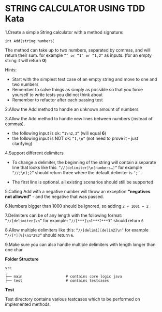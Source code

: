 # STRING CALCULATOR USING TDD Kata


1.Create a simple String calculator with a method signature:

`int Add(string numbers)`

The method can take up to two numbers, separated by commas, and will return their sum.
for example `“” or “1” or “1,2”` as inputs.
(for an empty string it will return **0**)

Hints:
- Start with the simplest test case of an empty string and move to one and two numbers
- Remember to solve things as simply as possible so that you force yourself to write tests you did not think about
- Remember to refactor after each passing test

2.Allow the Add method to handle an unknown amount of numbers

3.Allow the Add method to handle new lines between numbers (instead of commas).
* the following input is ok: `“1\n2,3”` (will equal **6**)
* the following input is NOT ok: `“1,\n”` (not need to prove it - just clarifying)

4.Support different delimiters

* To change a delimiter, the beginning of the string will contain a separate line that looks
  like this: `“//[delimiter]\n[numbers…]”` for example `“//;\n1;2”`
  should return three where the default delimiter is `‘;’` .

* The first line is optional. all existing scenarios should still be supported

5.Calling Add with a negative number will throw an exception **“negatives not allowed”** - and the negative that was passed.

6.Numbers bigger than 1000 should be ignored, so adding `2 + 1001 = 2`

7.Delimiters can be of any length with the following format: `“//[delimiter]\n”` for example: `“//[***]\n1***2***3”` should return `6`

8.Allow multiple delimiters like this: `“//[delim1][delim2]\n”` for example `“//[*][%]\n1*2%3”` should return `6`.

9.Make sure you can also handle multiple delimiters with length longer than one char.


**Folder Structure**

    src
    .
    ├── main                    # contains core logic java
    ├── test                    # contains testcases

**Test**

Test directory contains various testcases which to be performed on implemented methods.
